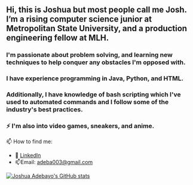 ## Hi, this is Joshua but most people call me Josh. I’m a rising computer science junior at Metropolitan State University, and a production engineering fellow at MLH.
### I'm passionate about problem solving, and learning new techniques to help conquer any obstacles I'm opposed with.
### I have experience programming in Java, Python, and HTML. 
### Additionally, I have knowledge of bash scripting which I've used to automated commands and I follow some of the industry's best practices. 
### :zap: I'm also into video games, sneakers, and anime.
📫 How to find me: 

 - :office: [LinkedIn](https://www.linkedin.com/in/khuyen-tran-1ab926151/)
 - 📫Email: adeba003@gmail.com



[![Joshua Adebayo's GitHub stats](https://github-readme-stats.vercel.app/api?username=Epicskylegend&count_private=true&show_icons=true&theme=radical&hide_rank=false)](https://github.com/anuraghazra/github-readme-stats)


